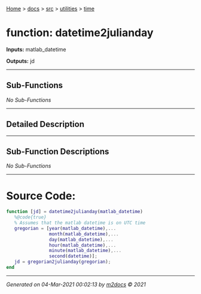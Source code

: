 [Home](../../../index.md) > [docs](../../../docs_index.md) > [src](../../src_index.md) > [utilities](../utilities_index.md) > [time](time_index.md)  


# function: datetime2julianday



**Inputs:** matlab_datetime

**Outputs:** jd

 ***

## Sub-Functions

*No Sub-Functions*

 ***

## Detailed Description



 ***

## Sub-Function Descriptions

*No Sub-Functions*

 
 *** 

# Source Code:

 ```matlab 
 function [jd] = datetime2julianday(matlab_datetime)
    %@code{true}
    % Assumes that the matlab datetime is on UTC time
    gregorian = [year(matlab_datetime),...
                 month(matlab_datetime),...
                 day(matlab_datetime),...
                 hour(matlab_datetime),...
                 minute(matlab_datetime),...
                 second(datetime)];
    jd = gregorian2julianday(gregorian);
end 
``` 
 
***

*Generated on 04-Mar-2021 00:02:13 by [m2docs](https://github.com/crgnam-research/m2docs) © 2021*
